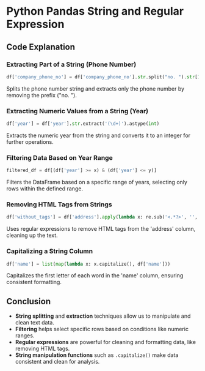 # Python Pandas String and Regular Expression

## Code Explanation
<a name="code-explanation"></a>

### Extracting Part of a String (Phone Number)
<a name="extracting-phone-number"></a>
```python
df['company_phone_no'] = df['company_phone_no'].str.split("no. ").str[1]
```
Splits the phone number string and extracts only the phone number by removing the prefix ("no. ").

### Extracting Numeric Values from a String (Year)
<a name="extracting-year"></a>
```python
df['year'] = df['year'].str.extract('(\d+)').astype(int)
```
Extracts the numeric year from the string and converts it to an integer for further operations.

### Filtering Data Based on Year Range
<a name="filtering-by-year-range"></a>
```python
filtered_df = df[(df['year'] >= x) & (df['year'] <= y)]
```
Filters the DataFrame based on a specific range of years, selecting only rows within the defined range.

### Removing HTML Tags from Strings
<a name="removing-html-tags"></a>
```python
df['without_tags'] = df['address'].apply(lambda x: re.sub('<.*?>', '', x))
```
Uses regular expressions to remove HTML tags from the 'address' column, cleaning up the text.

### Capitalizing a String Column
<a name="capitalizing-names"></a>
```python
df['name'] = list(map(lambda x: x.capitalize(), df['name']))
```
Capitalizes the first letter of each word in the 'name' column, ensuring consistent formatting.

## Conclusion
<a name="conclusion"></a>
- **String splitting** and **extraction** techniques allow us to manipulate and clean text data.
- **Filtering** helps select specific rows based on conditions like numeric ranges.
- **Regular expressions** are powerful for cleaning and formatting data, like removing HTML tags.
- **String manipulation functions** such as `.capitalize()` make data consistent and clean for analysis.
